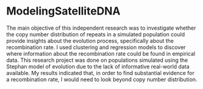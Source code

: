 # ModelingSatelliteDNA
The main objective of this independent research was to investigate whether the copy number distribution of repeats in a simulated population could provide insights about the evolution process, specifically about the recombination rate. I used clustering and regression models to discover where information about the recombination rate could be found in empirical data. This research project was done on populations simulated using the Stephan model of evolution due to the lack of informative real-world data available. My results indicated that, in order to find substantial evidence for a recombination rate, I would need to look beyond copy number distribution.
